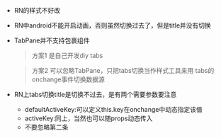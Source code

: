 - RN的样式不好改
- RN中android不能开启动画，否则虽然切换过去了，但是title并没有切换
- TabPane并不支持包裹组件
  > 方案1 是自己开发diy tabs

  > 方案2 可以忽略TabPane，只把tabs切换当作样式工具来用
    tabs的onchange事件切换数据源
- RN上tabs切换title是切换不过去，是有两个需要参数要注意
    - defaultActiveKey:可以定义this.key在onchange中动态指定该值
    - activeKey:同上，当然也可以随props动态传入
    - 不要忽略第二条
